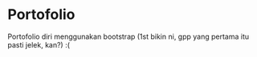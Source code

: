 # Portofolio
Portofolio diri menggunakan bootstrap (1st bikin ni, gpp yang pertama itu pasti jelek, kan?) :(
